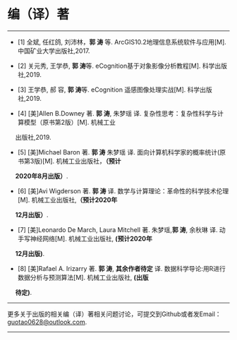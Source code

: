 # 编（译）著
---------------------------------------------

- [1] 全斌, 任红鸽, 刘沛林，**郭 涛** 等. ArcGIS10.2地理信息系统软件与应用[M]. 中国矿业大学出版社,2017.

- [2] 关元秀, 王学恭, **郭 涛**等. eCognition基于对象影像分析教程[M]. 科学出版社,2019.

- [3] 王学恭, 郝 容, **郭 涛**等. eCognition 遥感图像处理实战[M]. 科学出版社,2019.

- [4] [美]Allen B.Downey 著. **郭 涛**, 朱梦瑶 译. 复杂性思考：复杂性科学与计算模型（原书第2版）[M]. 机械工业

&emsp; 出版社,2019.

- [5] [美]Michael Baron 著. **郭 涛** 朱梦瑶 译. 面向计算机科学家的概率统计(原书第3版)[M]. 机械工业出版社，**（预计**

&emsp; **2020年8月出版）**.

- [6] [美]Avi Wigderson 著. **郭 涛** 译. 数学与计算理论：革命性的科学技术伦理[M]. 机械工业出版社,**（预计2020年**

&emsp; **12月出版）**.

- [7] [美]Leonardo De March, Laura Mitchell 著. 朱梦瑶,**郭 涛**, 余秋琳 译. 动手写神经网络[M]. 机械工业出版社, **(预计2020年** 

&emsp; **12月出版)**.

- [8] [美]Rafael A. Irizarry 著. **郭 涛**, **其余作者待定** 译. 数据科学导论:用R进行数据分析与预测算法[M]. 机械工业出版社, **(出版**

&emsp; **待定)**.



---------------------------------------------------

更多关于出版的相关编（译）著相关问题讨论，可提交到Github或者发Email：guotao0628@outlook.com.

-------------------------------------------------------
 
